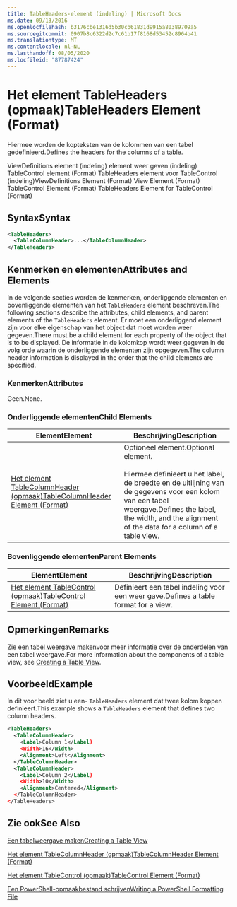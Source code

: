 ```yaml
---
title: TableHeaders-element (indeling) | Microsoft Docs
ms.date: 09/13/2016
ms.openlocfilehash: b3176cbe1316d5b30cb61831d9915a80389709a5
ms.sourcegitcommit: 0907b8c6322d2c7c61b17f8168d53452c8964b41
ms.translationtype: MT
ms.contentlocale: nl-NL
ms.lasthandoff: 08/05/2020
ms.locfileid: "87787424"
---
```

# <a name="tableheaders-element-format"></a><span data-ttu-id="c973a-102">Het element TableHeaders (opmaak)</span><span class="sxs-lookup"><span data-stu-id="c973a-102">TableHeaders Element (Format)</span></span>

<span data-ttu-id="c973a-103">Hiermee worden de kopteksten van de kolommen van een tabel gedefinieerd.</span><span class="sxs-lookup"><span data-stu-id="c973a-103">Defines the headers for the columns of a table.</span></span>

<span data-ttu-id="c973a-104">ViewDefinitions element (indeling) element weer geven (indeling) TableControl element (Format) TableHeaders element voor TableControl (indeling)</span><span class="sxs-lookup"><span data-stu-id="c973a-104">ViewDefinitions Element (Format) View Element (Format) TableControl Element (Format) TableHeaders Element for TableControl (Format)</span></span>

## <a name="syntax"></a><span data-ttu-id="c973a-105">Syntax</span><span class="sxs-lookup"><span data-stu-id="c973a-105">Syntax</span></span>

```xml
<TableHeaders>
  <TableColumnHeader>...</TableColumnHeader>
</TableHeaders>

```

## <a name="attributes-and-elements"></a><span data-ttu-id="c973a-106">Kenmerken en elementen</span><span class="sxs-lookup"><span data-stu-id="c973a-106">Attributes and Elements</span></span>

<span data-ttu-id="c973a-107">In de volgende secties worden de kenmerken, onderliggende elementen en bovenliggende elementen van het `TableHeaders` element beschreven.</span><span class="sxs-lookup"><span data-stu-id="c973a-107">The following sections describe the attributes, child elements, and parent elements of the `TableHeaders` element.</span></span> <span data-ttu-id="c973a-108">Er moet een onderliggend element zijn voor elke eigenschap van het object dat moet worden weer gegeven.</span><span class="sxs-lookup"><span data-stu-id="c973a-108">There must be a child element for each property of the object that is to be displayed.</span></span> <span data-ttu-id="c973a-109">De informatie in de kolomkop wordt weer gegeven in de volg orde waarin de onderliggende elementen zijn opgegeven.</span><span class="sxs-lookup"><span data-stu-id="c973a-109">The column header information is displayed in the order that the child elements are specified.</span></span>

### <a name="attributes"></a><span data-ttu-id="c973a-110">Kenmerken</span><span class="sxs-lookup"><span data-stu-id="c973a-110">Attributes</span></span>

<span data-ttu-id="c973a-111">Geen.</span><span class="sxs-lookup"><span data-stu-id="c973a-111">None.</span></span>

### <a name="child-elements"></a><span data-ttu-id="c973a-112">Onderliggende elementen</span><span class="sxs-lookup"><span data-stu-id="c973a-112">Child Elements</span></span>

|<span data-ttu-id="c973a-113">Element</span><span class="sxs-lookup"><span data-stu-id="c973a-113">Element</span></span>|<span data-ttu-id="c973a-114">Beschrijving</span><span class="sxs-lookup"><span data-stu-id="c973a-114">Description</span></span>|
|-------------|-----------------|
|[<span data-ttu-id="c973a-115">Het element TableColumnHeader (opmaak)</span><span class="sxs-lookup"><span data-stu-id="c973a-115">TableColumnHeader Element (Format)</span></span>](./tablecolumnheader-element-format.md)|<span data-ttu-id="c973a-116">Optioneel element.</span><span class="sxs-lookup"><span data-stu-id="c973a-116">Optional element.</span></span><br /><br /> <span data-ttu-id="c973a-117">Hiermee definieert u het label, de breedte en de uitlijning van de gegevens voor een kolom van een tabel weergave.</span><span class="sxs-lookup"><span data-stu-id="c973a-117">Defines the label, the width, and the alignment of the data for a column of a table view.</span></span>|

### <a name="parent-elements"></a><span data-ttu-id="c973a-118">Bovenliggende elementen</span><span class="sxs-lookup"><span data-stu-id="c973a-118">Parent Elements</span></span>

|<span data-ttu-id="c973a-119">Element</span><span class="sxs-lookup"><span data-stu-id="c973a-119">Element</span></span>|<span data-ttu-id="c973a-120">Beschrijving</span><span class="sxs-lookup"><span data-stu-id="c973a-120">Description</span></span>|
|-------------|-----------------|
|[<span data-ttu-id="c973a-121">Het element TableControl (opmaak)</span><span class="sxs-lookup"><span data-stu-id="c973a-121">TableControl Element (Format)</span></span>](./tablecontrol-element-format.md)|<span data-ttu-id="c973a-122">Definieert een tabel indeling voor een weer gave.</span><span class="sxs-lookup"><span data-stu-id="c973a-122">Defines a table format for a view.</span></span>|

## <a name="remarks"></a><span data-ttu-id="c973a-123">Opmerkingen</span><span class="sxs-lookup"><span data-stu-id="c973a-123">Remarks</span></span>

<span data-ttu-id="c973a-124">Zie [een tabel weergave maken](./creating-a-table-view.md)voor meer informatie over de onderdelen van een tabel weergave.</span><span class="sxs-lookup"><span data-stu-id="c973a-124">For more information about the components of a table view, see [Creating a Table View](./creating-a-table-view.md).</span></span>

## <a name="example"></a><span data-ttu-id="c973a-125">Voorbeeld</span><span class="sxs-lookup"><span data-stu-id="c973a-125">Example</span></span>

<span data-ttu-id="c973a-126">In dit voor beeld ziet u een- `TableHeaders` element dat twee kolom koppen definieert.</span><span class="sxs-lookup"><span data-stu-id="c973a-126">This example shows a `TableHeaders` element that defines two column headers.</span></span>

```xml
<TableHeaders>
  <TableColumnHeader>
    <Label>Column 1</Label)
    <Width>16</Width>
    <Alignment>Left</Alignment>
  </TableColumnHeader>
  <TableColumnHeader>
    <Label>Column 2</Label)
    <Width>10</Width>
    <Alignment>Centered</Alignment>
  </TableColumnHeader>
</TableHeaders>
```

## <a name="see-also"></a><span data-ttu-id="c973a-127">Zie ook</span><span class="sxs-lookup"><span data-stu-id="c973a-127">See Also</span></span>

[<span data-ttu-id="c973a-128">Een tabelweergave maken</span><span class="sxs-lookup"><span data-stu-id="c973a-128">Creating a Table View</span></span>](./creating-a-table-view.md)

[<span data-ttu-id="c973a-129">Het element TableColumnHeader (opmaak)</span><span class="sxs-lookup"><span data-stu-id="c973a-129">TableColumnHeader Element (Format)</span></span>](./tablecolumnheader-element-format.md)

[<span data-ttu-id="c973a-130">Het element TableControl (opmaak)</span><span class="sxs-lookup"><span data-stu-id="c973a-130">TableControl Element (Format)</span></span>](./tablecontrol-element-format.md)

[<span data-ttu-id="c973a-131">Een PowerShell-opmaakbestand schrijven</span><span class="sxs-lookup"><span data-stu-id="c973a-131">Writing a PowerShell Formatting File</span></span>](./writing-a-powershell-formatting-file.md)
